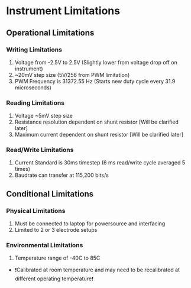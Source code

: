 # Instrument Limitations

## Operational Limitations

### Writing Limitations
1. Voltage from -2.5V to 2.5V (Slightly lower from voltage drop off on instrument)
1. ~20mV step size (5V/256 from PWM limitation)
1. PWM Frequency is 31372.55 Hz (Starts new duty cycle every 31.9 microseconds)

### Reading Limitations
1. Voltage ~5mV step size
1. Resistance resolution dependent on shunt resistor [Will be clarified later]
1. Maximum current dependent on shunt resistor [Will be clarified later]

### Read/Write Limitations
1. Current Standard is 30ms timestep (6 ms read/write cycle averaged 5 times)
1. Baudrate can transfer at 115,200 bits/s

## Conditional Limitations

### Physical Limitations
1. Must be connected to laptop for powersource and interfacing
1. Limited to 2 or 3 electrode setups

### Environmental Limitations
1. Temperature range of -40C to 85C
  * :exclamation:Calibrated at room temperature and may need to be recalibrated at different operating temperature:exclamation:
